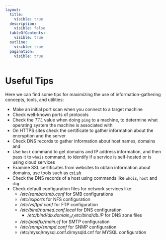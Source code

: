 ```yaml
---
layout:
  title:
    visible: true
  description:
    visible: false
  tableOfContents:
    visible: true
  outline:
    visible: true
  pagination:
    visible: true
---
```


# Useful Tips

Here we can find some tips for maximizing the use of information-gathering concepts, tools, and utilities:

* Make an initial port scan when you connect to a target machine
* Check well-known ports of protocols
* Check the _TTL_ value when doing `ping` to a machine, to determine what operating system the machine is associated with
* On HTTPS sites check the certificate to gather information about the encryption and the server
* Check DNS records to gather information about host names, domains and
* Use `host` command to get domains and IP address information, and then pass it to `whois` command, to identify if a service is self-hosted or is using cloud services
* Examine SSL certificates from websites to obtain information about domains, use tools such as [_crt.sh_](tools-and-utilities.md#crt.sh)
* Check the DNS records of a host using commands like `whois`, `host` and `dig`&#x20;
* Check default configuration files for network services like:
  * _/etc/samba/smb.conf_ for SMB configurations
  * _/etc/exports_ for NFS configuration
  * _/etc/vsftpd.conf_ for FTP configuration
  * _/etc/bind/named.conf.local_ for DNS configuration
    * _/etc/bind/db.$domain_ or _/etc/bind/db.$IP_ for DNS zone files
  * _/etc/postfix/main.cf_ for SMTP configuration
  * _/etc/snmp/snmpd.conf_ for SNMP configuration
  * /etc/mysql/mysql.conf.d/mysqld.cnf for MYSQL configuration

